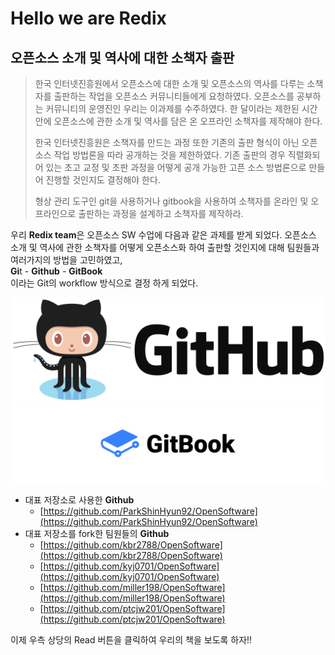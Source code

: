 # Hello we are Redix

## 오픈소스 소개 및 역사에 대한 소책자 출판

> 한국 인터넷진흥원에서 오픈소스에 대한 소개 및 오픈소스의 역사를 다루는 소책자를 출판하는 작업을 오픈소스 커뮤니티들에게 요청하였다. 오픈소스를 공부하는 커뮤니티의 운영진인 우리는 이과제를 수주하였다. 한 달이라는 제한된 시간 안에 오픈소스에 관한 소개 및 역사를 담은 온 오프라인 소책자를 제작해야 한다.
>
> 한국 인터넷진흥원은 소책자를 만드는 과정 또한 기존의 출판 형식이 아닌 오픈소스 작업 방법론을 따라 공개하는 것을 제한하였다. 기존 출판의 경우 직렬화되어 있는 초고 교정 및 초판 과정을 어떻게 공개 가능한 고픈 소스 방법론으로 만들어 진행할 것인지도 결정해야 한다.
>
> 형상 관리 도구인 git을 사용하거나 gitbook을 사용하여 소책자를 온라인 및 오프라인으로 출판하는 과정을 설계하고 소책자를 제작하라.

우리 **Redix team**은 오픈소스 SW 수업에 다음과 같은 과제를 받게 되었다. 오픈소스 소개 및 역사에 관한 소책자를 어떻게 오픈소스화 하여 출판할 것인지에 대해 팀원들과 여러가지의 방법을 고민하였고,  
**Gi**t - **Github** - **GitBook**  
이라는 Git의 workflow 방식으로 결정 하게 되었다.



![](/assets/github.png)
![](/assets/gitbook.png)

* 대표 저장소로 사용한 **Github**
  * [https://github.com/ParkShinHyun92/OpenSoftware](https://github.com/ParkShinHyun92/OpenSoftware)
* 대표 저장소를 fork한 팀원들의 **Github**
  * [https://github.com/kbr2788/OpenSoftware](https://github.com/kbr2788/OpenSoftware)
  * [https://github.com/kyj0701/OpenSoftware](https://github.com/kyj0701/OpenSoftware)
  * [https://github.com/miller198/OpenSoftware](https://github.com/miller198/OpenSoftware)
  * [https://github.com/ptcjw201/OpenSoftware](https://github.com/ptcjw201/OpenSoftware)

이제 우측 상당의 Read 버튼을 클릭하여 우리의 책을 보도록 하자!!

